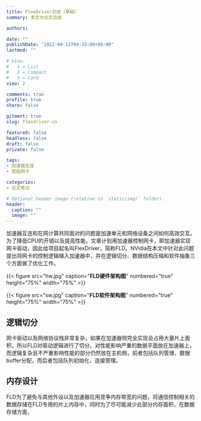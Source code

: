 ```yaml
---
title: FlexDriver总结（草稿）
summary: 本文为论文总结

authors:

date: ""
publishDate: "2022-04-11T09:35:00+08:00"
lastmod: ""

# View.
#   1 = List
#   2 = Compact
#   3 = Card
view: 2

comments: true
profile: true
share: false

gitment: true
slug: flexdriver-cn

featured: false
headless: false
draft: false
private: false

tags:
- 加速器互连
- 智能网卡

categories:
- 论文笔记

# Optional header image (relative to `static/img/` folder).
header:
  caption: ""
  image: ""
---
```


加速器互连和在网计算共同面对的问题是加速单元和网络设备之间如何高效交互。为了降低CPU的开销以及提高性能，文章计划用加速器控制网卡，即加速器实现网卡驱动，因此给项目起名叫FlexDriver，简称FLD。NVidia在本文中针对此问题提出将网卡的控制逻辑植入加速器中，并在逻辑切分、数据结构压缩和软件抽象三个方面做了优化工作。

{{< figure src="hw.jpg" caption="**FLD硬件架构图**" numbered="true" height="75%" width="75%" >}}

{{< figure src="sw.jpg" caption="**FLD软件架构图**" numbered="true" height="75%" width="75%" >}}

## **逻辑切分**

网卡驱动以及网络协议栈非常复杂，如果在加速器侧完全实现会占用大量片上面积，所以FLD对驱动逻辑进行了切分，对性能影响严重的数据平面放在加速器上，而逻辑复杂且不严重影响性能的部分仍然放在主机侧，前者包括队列管理、数据buffer分配，而后者包括队列初始化、连接管理。

## **内存设计**

FLD为了避免与其他外设以及加速器应用竞争内存带宽的问题，将通信控制相关的数据存储在FLD专用的片上内存中，同时为了尽可能减少此部分内存面积，在数据存储方面，
 
